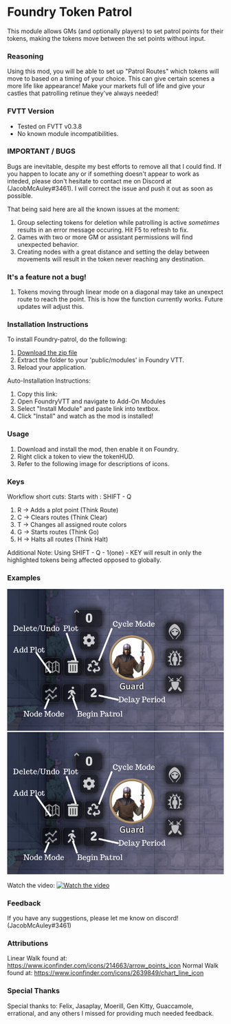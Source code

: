 # Foundry Token Patrol
This module allows GMs (and optionally players) to set patrol points for their tokens, making the tokens move between the set points without input.

### Reasoning

Using this mod, you will be able to set up "Patrol Routes" which tokens will move to based on a timing of your choice. This can give certain scenes a more life like appearance! Make your markets full of life and give your castles that patrolling retinue they've always needed!

### FVTT Version
- Tested on FVTT v0.3.8
- No known module incompatibilities. 

### IMPORTANT / BUGS

Bugs are inevitable, despite my best efforts to remove all that I could find. If you happen to locate any or if something doesn't appear to work as inteded, please don't hesitate to contact me on Discord at (JacobMcAuley#3461). I will correct the issue and push it out as soon as possible. 

That being said here are all the known issues at the moment:
1. Group selecting tokens for deletion while patrolling is active *sometimes* results in an error message occuring. Hit F5 to refresh to fix.
2. Games with two or more GM or assistant permissions will find unexpected behavior. 
3. Creating nodes with a great distance and setting the delay between movements will result in the token never reaching any destination.

### It's a feature not a bug!
1. Tokens moving through linear mode on a diagonal may take an unexpect route to reach the point. This is how the function currently works. Future updates will adjust this.


### Installation Instructions

To install Foundry-patrol, do the following:

1. [Download the zip file](https://github.com/JacobMcAuley/foundry-patrol/archive/master.zip)
2. Extract the folder to your 'public/modules' in Foundry VTT.
3. Reload your application.

Auto-Installation Instructions:

1. Copy this link: 
2. Open FoundryVTT and navigate to Add-On Modules
3. Select "Install Module" and paste link into textbox.
4. Click "Install" and watch as the mod is installed!

### Usage

1. Download and install the mod, then enable it on Foundry.
2. Right click a token to view the tokenHUD.
3. Refer to the following image for descriptions of icons.


### Keys

Workflow short cuts:
Starts with : SHIFT - Q
1. R -> Adds a plot point (Think Route)
2. C -> Clears routes (Think Clear)
3. T -> Changes all assigned route colors
4. G -> Starts routes (Think Go) 
5. H -> Halts all routes (Think Halt)

Additional Note: Using SHIFT - Q - 1(one) - KEY will result in only the highlighted tokens being affected opposed to globally.

### Examples

![example_picture1](imgs/examples/example1.png)
![example_picture2](imgs/examples/example1.png)

Watch the video:
[![Watch the video](https://img.youtube.com/vi/zR6ut3gglZ4/maxresdefault.jpg)](https://www.youtube.com/watch?v=zR6ut3gglZ4)

### Feedback

If you have any suggestions, please let me know on discord! (JacobMcAuley#3461)


### Attributions

Linear Walk found at: https://www.iconfinder.com/icons/214663/arrow_points_icon
Normal Walk found at: https://www.iconfinder.com/icons/2639849/chart_line_icon

### Special Thanks
Special thanks to: Felix, Jasaplay, Moerill, Gen Kitty, Guaccamole, errational, and any others I missed for providing much needed feedback.